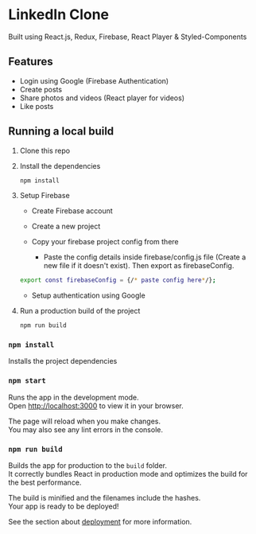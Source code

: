 # LinkedIn Clone

Built using React.js, Redux, Firebase, React Player & Styled-Components

## Features

-   Login using Google (Firebase Authentication)
-   Create posts
-   Share photos and videos (React player for videos)
-   Like posts

## Running a local build

1. Clone this repo

2. Install the dependencies

    ```bash
    npm install
    ```
3. Setup Firebase

    - Create Firebase account
    - Create a new project
    - Copy your firebase project config from there

        - Paste the config details inside firebase/config.js file (Create a new file if it doesn't exist). Then export as firebaseConfig.

    ```bash
    export const firebaseConfig = {/* paste config here*/};
    ```

    - Setup authentication using Google

4. Run a production build of the project
    ```bash
    npm run build
    ```

### `npm install`

Installs the project dependencies

### `npm start`

Runs the app in the development mode.\
Open [http://localhost:3000](http://localhost:3000) to view it in your browser.

The page will reload when you make changes.\
You may also see any lint errors in the console.

### `npm run build`

Builds the app for production to the `build` folder.\
It correctly bundles React in production mode and optimizes the build for the best performance.

The build is minified and the filenames include the hashes.\
Your app is ready to be deployed!

See the section about [deployment](https://facebook.github.io/create-react-app/docs/deployment) for more information.